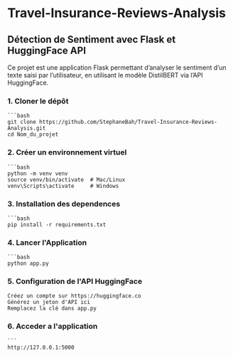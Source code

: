 # Travel-Insurance-Reviews-Analysis

## Détection de Sentiment avec Flask et HuggingFace API

Ce projet est une application Flask permettant d’analyser le sentiment d’un texte saisi par l’utilisateur,
en utilisant le modèle DistilBERT via l’API HuggingFace.

### 1. Cloner le dépôt

    ```bash
    git clone https://github.com/StephaneBah/Travel-Insurance-Reviews-Analysis.git
    cd Nom_du_projet

### 2. Créer un environnement virtuel

    ```bash
    python -m venv venv
    source venv/bin/activate  # Mac/Linux
    venv\Scripts\activate     # Windows

### 3. Installation des dependences

    ```bash
    pip install -r requirements.txt

### 4. Lancer l'Application

    ```bash
    python app.py

### 5. Configuration de l'API HuggingFace
    Créez un compte sur https://huggingface.co
    Générez un jeton d'API ici
    Remplacez la clé dans app.py

### 6. Acceder a l'application

    ```
    http://127.0.0.1:5000
